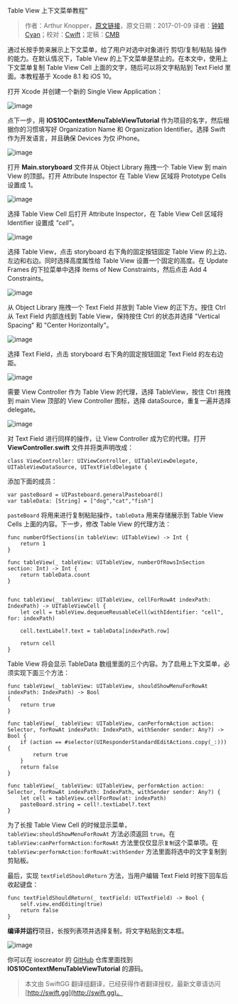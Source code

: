 Table View 上下文菜单教程"

> 作者：Arthur Knopper，[原文链接](https://www.ioscreator.com/tutorials/use-context-menu-with-table-view-tutorial-ios10)，原文日期：2017-01-09
> 译者：[钟颖Cyan](undefined)；校对：[Cwift](http://weibo.com/277195544)；定稿：[CMB](https://github.com/chenmingbiao)
  









通过长按手势来展示上下文菜单，给了用户对选中对象进行 剪切/复制/粘贴 操作的能力。在默认情况下，Table View 的上下文菜单是禁止的。在本文中，使用上下文菜单复制 Table View Cell 上面的文字，随后可以将文字粘贴到 Text Field 里面。本教程基于 Xcode 8.1 和 iOS 10。



打开 Xcode 并创建一个新的 Single View Application：

![image](https://static1.squarespace.com/static/52428a0ae4b0c4a5c2a2cede/t/58728420414fb539f16738e6/1483899951269/?format=1500w)

点下一步，用 **IOS10ContextMenuTableViewTutorial** 作为项目的名字，然后根据你的习惯填写好 Organization Name 和 Organization Identifier。选择 Swift 作为开发语言，并且确保 Devices 为仅 iPhone。

![image](https://static1.squarespace.com/static/52428a0ae4b0c4a5c2a2cede/t/587284518419c2902d0b4038/1483899997903/?format=1500w)

打开 **Main.storyboard** 文件并从 Object Library 拖拽一个 Table View 到 main View 的顶部。打开 Attribute Inspector 在 Table View 区域将 Prototype Cells 设置成 1。

![image](https://static1.squarespace.com/static/52428a0ae4b0c4a5c2a2cede/t/58728478414fb539f1673cc0/1483900034219/?format=500w)

选择 Table View Cell 后打开 Attribute Inspector，在 Table View Cell 区域将 Identifier 设置成 *"cell"*。

![image](https://static1.squarespace.com/static/52428a0ae4b0c4a5c2a2cede/t/58728493bf629afa514967a5/1483900060894/?format=750w)

选择 Table View，点击 storyboard 右下角的固定按钮固定 Table View 的上边、左边和右边。同时选择高度属性给 Table View 设置一个固定的高度。在 Update Frames 的下拉菜单中选择 Items of New Constraints，然后点击 Add 4 Constraints。

![image](https://static1.squarespace.com/static/52428a0ae4b0c4a5c2a2cede/t/587284b5725e2549f7b0a58c/1483900094417/?format=750w)

从 Object Library 拖拽一个 Text Field 并放到 Table View 的正下方。按住 Ctrl 从 Text Field 内部连线到 Table View，保持按住 Ctrl 的状态并选择 "Vertical Spacing" 和 "Center Horizontally"。

![image](https://static1.squarespace.com/static/52428a0ae4b0c4a5c2a2cede/t/587285ead1758edd735361d8/1483900403738/Autolayout-Pinleftandright.png?format=500w)

选择 Text Field，点击 storyboard 右下角的固定按钮固定 Text Field 的左右边距。

![image](https://static1.squarespace.com/static/52428a0ae4b0c4a5c2a2cede/t/587286031e5b6c9fdaadb7b3/1483900432899/?format=750w)

需要 View Controller 作为 Table View 的代理，选择 TableView，按住 Ctrl 拖拽到 main View 顶部的 View Controller 图标，选择 dataSource，重复一遍并选择 delegate。

![image](https://static1.squarespace.com/static/52428a0ae4b0c4a5c2a2cede/t/58728664bebafb08e6a84d26/1483900526787/?format=300w)

对 Text Field 进行同样的操作，让 View Controller 成为它的代理。打开 **ViewController.swift** 文件并将类声明改成：

    
    class ViewController: UIViewController, UITableViewDelegate, UITableViewDataSource, UITextFieldDelegate {

添加下面的成员：

    
    var pasteBoard = UIPasteboard.generalPasteboard()
    var tableData: [String] = ["dog","cat","fish"]

`pasteBoard` 将用来进行复制粘贴操作，`tableData` 用来存储展示到 Table View Cells 上面的内容。下一步，修改 Table View 的代理方法：

    
    func numberOfSections(in tableView: UITableView) -> Int {
        return 1
    }
        
    func tableView(_ tableView: UITableView, numberOfRowsInSection section: Int) -> Int {
        return tableData.count
    }
        
        
    func tableView(_ tableView: UITableView, cellForRowAt indexPath: IndexPath) -> UITableViewCell {
        let cell = tableView.dequeueReusableCell(withIdentifier: "cell", for: indexPath)
            
        cell.textLabel?.text = tableData[indexPath.row]
            
        return cell
    }

Table View 将会显示 TableData 数组里面的三个内容。为了启用上下文菜单，必须实现下面三个方法：

    
    func tableView(_ tableView: UITableView, shouldShowMenuForRowAt indexPath: IndexPath) -> Bool
    {
        return true
    }
        
    func tableView(_ tableView: UITableView, canPerformAction action: Selector, forRowAt indexPath: IndexPath, withSender sender: Any?) -> Bool {
        if (action == #selector(UIResponderStandardEditActions.copy(_:))) {
            return true
        }
        return false
    }
        
    func tableView(_ tableView: UITableView, performAction action: Selector, forRowAt indexPath: IndexPath, withSender sender: Any?) {
        let cell = tableView.cellForRow(at: indexPath)
        pasteBoard.string = cell!.textLabel?.text
    }

为了长按 Table View Cell 的时候显示菜单，`tableView:shouldShowMenuForRowAt` 方法必须返回 `true`。在 `tableView:canPerformAction:forRowAt` 方法里仅仅显示`复制`这个菜单项。在 `tableView:performAction:forRowAt:withSender` 方法里面将选中的文字复制到剪贴板。

最后，实现 `textFieldShouldReturn` 方法，当用户编辑 Text Field 时按下回车后收起键盘：

    
    func textFieldShouldReturn(_ textField: UITextField) -> Bool {
        self.view.endEditing(true)
        return false
    }

**编译并运行**项目，长按列表项并选择复制，将文字粘贴到文本框。

![image](https://static1.squarespace.com/static/52428a0ae4b0c4a5c2a2cede/t/58728d2c1b631b6a2299ad67/1483902262012/?format=750w)

你可以在 ioscreator 的 [GitHub](https://github.com/ioscreator/ioscreator) 仓库里面找到 **IOS10ContextMenuTableViewTutorial** 的源码。
> 本文由 SwiftGG 翻译组翻译，已经获得作者翻译授权，最新文章请访问 [http://swift.gg](http://swift.gg)。